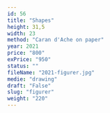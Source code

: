 ```yaml
---
id: 56
title: "Shapes"
height: 31,5
width: 23
method: "Caran d'Ache on paper"
year: 2021
price: "800"
exPrice: "950"
status: ""
fileName: "2021-figurer.jpg"
medie: "drawing"
draft: "False"
slug: "figurer"
weight: "220"
---
```

